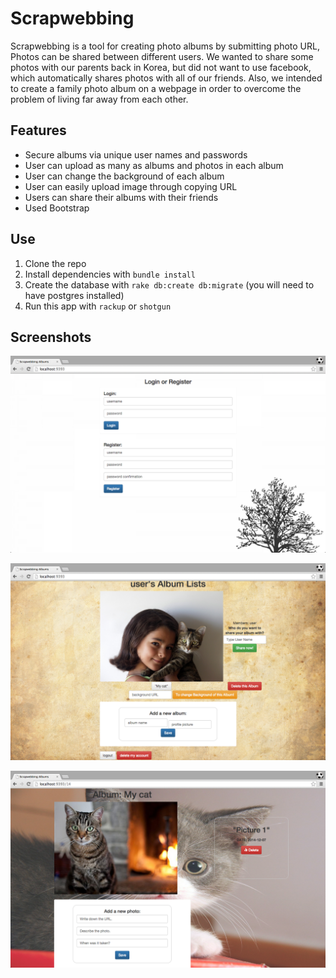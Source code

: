 # Scrapwebbing

Scrapwebbing is a tool for creating photo albums by submitting photo URL, Photos can be shared between different users. We wanted to share some photos with our parents back in Korea, but did not want to use facebook, which automatically shares photos with all of our friends. Also, we intended to create a family photo album on a webpage in order to overcome the problem of living far away from each other.

## Features

- Secure albums via unique user names and passwords
- User can upload as many as albums and photos in each album
- User can change the background of each album
- User can easily upload image through copying URL
- Users can share their albums with their friends
- Used Bootstrap


## Use
1. Clone the repo
2. Install dependencies with `bundle install`
3. Create the database with `rake db:create db:migrate` (you will need to have postgres installed)
4. Run this app with `rackup` or `shotgun`

## Screenshots

![screen shot 2014-09-23 at 1 28 18 pm](https://github.com/jukweon/finalweb/blob/v0.14.2/public/1.png)

![screen shot 2014-09-23 at 1 28 18 pm](https://github.com/jukweon/finalweb/blob/v0.14.2/public/2.png)

![screen shot 2014-09-23 at 1 28 18 pm](https://github.com/jukweon/finalweb/blob/v0.14.2/public/3.png)
